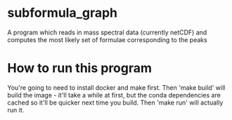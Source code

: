 # subformula_graph
A program which reads in mass spectral data (currently netCDF) and computes the most likely set of formulae corresponding to the peaks

# How to run this program
You're going to need to install docker and make first.
Then 'make build' will build the image - it'll take a while at first, but the conda dependencies are cached
so it'll be quicker next time you build. Then 'make run' will actually run it.

